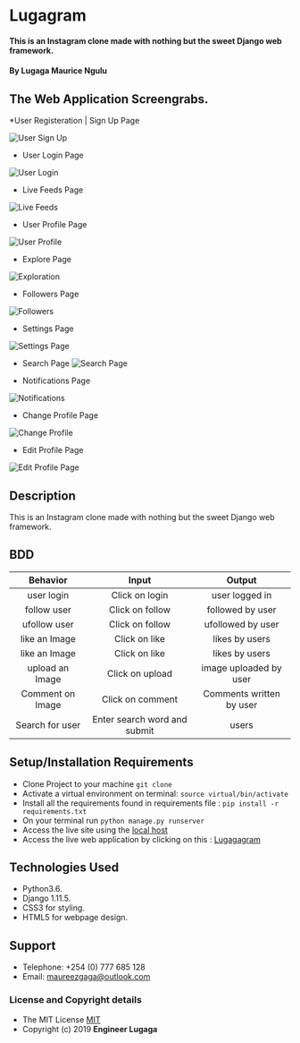 # Lugagram

#### This is an Instagram clone made with nothing but the sweet Django web framework.

#### By **Lugaga Maurice Ngulu**

## The Web Application Screengrabs.

*User Registeration | Sign Up Page

![User Sign Up](media/lugagram-web-app-screen-grabs/sign-up.PNG)

* User Login Page

![User Login](media/lugagram-web-app-screen-grabs/login.PNG)

* Live Feeds Page

![Live Feeds](media/lugagram-web-app-screen-grabs/live-feed.PNG)

* User Profile Page

![User Profile](media/lugagram-web-app-screen-grabs/user-profile.PNG)

* Explore Page

![Exploration](media/lugagram-web-app-screen-grabs/user-exploration.PNG)

* Followers Page

![Followers](media/lugagram-web-app-screen-grabs/user-followers.PNG)

* Settings Page

![Settings Page](media/lugagram-web-app-screen-grabs/user-settings.PNG)

* Search Page
![Search Page](media/lugagram-web-app-screen-grabs/user-search.PNG)

* Notifications Page

![Notifications](media/lugagram-web-app-screen-grabs/user-notifications.PNG)

* Change Profile Page

![Change Profile](media/lugagram-web-app-screen-grabs/change-profile.PNG)

* Edit Profile Page

![Edit Profile Page](media/lugagram-web-app-screen-grabs/edit-profile.PNG)

## Description

This is an Instagram clone made with nothing but the sweet Django web framework.

## BDD

| Behavior | Input  | Output |
| :-------------: | :-------------: | :-------------: |
| user login | Click on login | user logged in |
| follow user | Click on follow | followed by user |
| ufollow user | Click on follow | ufollowed by user |
| like an Image | Click on like  | likes by users |
| like an Image | Click on like  | likes by users |
| upload an Image | Click on upload  | image uploaded by user |
| Comment on Image | Click on comment  | Comments written by user |
| Search for user | Enter search word and submit | users |

## Setup/Installation Requirements

* Clone Project to your machine `git clone `
* Activate a virtual environment on terminal: `source virtual/bin/activate`
* Install all the requirements found in requirements file : `pip install -r requirements.txt`
* On your terminal run `python manage.py runserver`
* Access the live site using the [local host]()
* Access the live web application by clicking on this : [Lugagagram](https://lugagagram.herokuapp.com/)

## Technologies Used

* Python3.6.
* Django 1.11.5.
* CSS3 for styling.
* HTML5 for webpage design.

## Support

* Telephone: +254 (0) 777 685 128
* Email: maureezgaga@outlook.com

### License and Copyright details

* The MIT License [MIT]()
* Copyright (c) 2019 **Engineer Lugaga**



